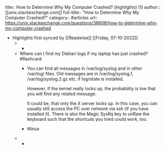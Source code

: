 title:: How to Determine Why My Computer Crashed? (highlights) (1)
author:: [[unix.stackexchange.com]]
full-title:: "How to Determine Why My Computer Crashed?"
category:: #articles
url:: https://unix.stackexchange.com/questions/38608/how-to-determine-why-my-computer-crashed

- Highlights first synced by [[Readwise]] [[Friday, 07-10-2022]]
	- -
	- Where can I find my Debian logs if my laptop has just crashed? #flashcard
		- You can find all messages in /var/log/syslog and in other /var/log/ files. Old messages are in /var/log/syslog.1, /var/log/syslog.2.gz etc. if logrotate is installed.
		  
		  However, if the kernel really locks up, the probability is low that you will find any related message.
		  
		  It could be, that only the X server locks up. In this case, you can usually still access the PC over network via ssh (if you have installed it). There is also the  Magic SysRq key to unRaw the keyboard such that the shortcuts you tried could work, too.
		- #linux
	- -